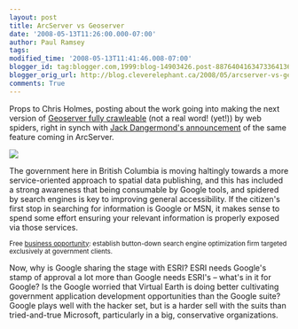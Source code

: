 ```yaml
---
layout: post
title: ArcServer vs Geoserver
date: '2008-05-13T11:26:00.000-07:00'
author: Paul Ramsey
tags: 
modified_time: '2008-05-13T11:41:46.008-07:00'
blogger_id: tag:blogger.com,1999:blog-14903426.post-8876404163473364136
blogger_orig_url: http://blog.cleverelephant.ca/2008/05/arcserver-vs-geoserver.html
comments: True
---
```


Props to Chris Holmes, posting about the work going into making the next version of [Geoserver fully crawleable](http://blog.geoserver.org/2008/05/13/geoserver-and-googles-geo-search/) (not a real word! (yet!)) by web spiders, right in synch with [Jack Dangermond's announcement](http://www.chrisspagnuolo.com/Where20JohnHankeGoogleAndJackDESRI.aspx) of the same feature coming in ArcServer.

<img src="http://petcaretips.net/godzilla_ghidorah.jpg" />

The government here in British Columbia is moving haltingly towards a more service-oriented approach to spatial data publishing, and this has included a strong awareness that being consumable by Google tools, and spidered by search engines is key to improving general accessibility.  If the citizen's first stop in searching for information is Google or MSN, it makes sense to spend some effort ensuring your relevant information is properly exposed via those services.

<small>Free [business opportunity](http://www.google.com/search?q=seo+for+government): establish button-down search engine optimization firm targeted exclusively at government clients. </small>

Now, why is Google sharing the stage with ESRI? ESRI needs Google's stamp of approval a lot more than Google needs ESRI's &ndash; what's in it for Google? Is the Google worried that Virtual Earth is doing better cultivating government application development opportunities than the Google suite? Google plays well with the hacker set, but is a harder sell with the suits than tried-and-true Microsoft, particularly in a big, conservative organizations.